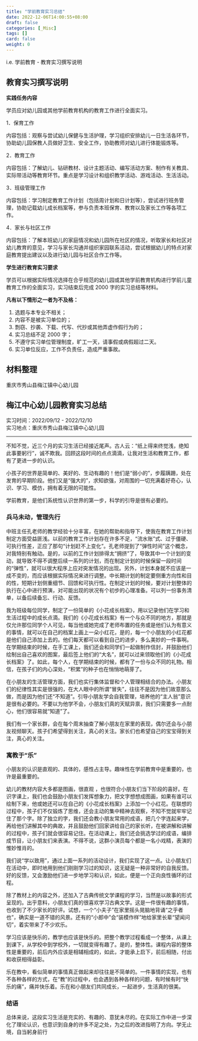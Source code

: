 ```yaml
---
title: "学前教育实习总结"
date: 2022-12-06T14:00:55+08:00
draft: false
categories: [_Misc]
tags: []
card: false
weight: 0
---
```


i.e. 学前教育 - 教育实习撰写说明

<!--more-->

## 教育实习撰写说明

**实践任务内容**

学员应对幼儿园或其他学前教育机构的教育工作进行全面实习。

1．保育工作

内容包括：观察与尝试幼儿保健与生活护理，学习组织安排幼儿一日生活各环节，协助幼儿园保教人员做好卫生、安全工作，协助教师对幼儿进行体能锻炼等。

2．教育工作 

内容包括：了解幼儿、钻研教材、设计主题活动、编写活动方案、制作有关教具、实际带活动等教育环节。重点是学习设计和组织教学活动、游戏活动、生活活动。

3．班级管理工作 

内容包括：学习制定教育工作计划（包括周计划和日计划等），尝试进行班务管理，协助记载幼儿成长档案等，参与负责本班保育、教育以及家长工作等各项工作。 

4．家长与社区工作 

内容包括：了解本班幼儿的家庭情况和幼儿园所在社区的情况，听取家长和社区对幼儿教育的意见，学习与家长沟通并组织家园联系活动，尝试根据幼儿的特点对家庭教育提出建议以及进行幼儿园与社区合作工作等。

**学生进行教育实习要求**

学员可以根据实际情况选择在合乎规范的幼儿园或其他学前教育机构进行学前儿童教育工作的全面实习，实习结束后完成 2000 字的实习总结等材料。

**凡有以下情形之一者为不及格：**

1. 选题与本专业不相关； 
2. 内容不是被实习单位的； 
3. 剽窃、抄袭、下载、代写、代抄或其他弄虚作假行为的； 
4. 实习总结不足 2000 字； 
5. 不遵守实习单位管理制度，旷工一天，请事假或病假超过二天。 
6. 实习单位反应，工作不负责任，造成严重事故。

## 材料整理

重庆市秀山县梅江镇中心幼儿园

## 梅江中心幼儿园教育实习总结

实习时间：2022/09/12 - 2022/12/10  
实习地点：重庆市秀山县梅江镇中心幼儿园

---

不知不觉，近三个月的实习生活已经接近尾声。古人云：“纸上得来终觉浅，绝知此事要躬行”，诚不欺我。回顾这段时间的点点滴滴，让我对生活和教育工作，都有了更进一步的认识。

小孩子的世界是简单的、美好的、生动有趣的！他们是“弱小的”，步履蹒跚，处在发育的早期阶段。他们又是“强大的”，求知欲强，对周围的一切充满着好奇心，认识、学习、模仿，拥有着无限的可能性。

学前教育，是他们系统性认识世界的第一步，科学的引导是很有必要的。

### 兵马未动，管理先行

中班主任孔老师的教学经验十分丰富，在她的帮助和指导下，使我在教育工作计划制定方面受益匪浅。以前的教育工作计划存在许多不足，“流水账”式、过于僵硬、可执行性差，正应了那句“计划赶不上变化”。孔老师提到了“弹性时间”这个概念，对我特别有触动。是的，以前的工作计划排得太“拥挤”了，导致其中一个计划的变动，就导致不得不调整后续一系列的计划，而在制定计划的时候保留一段时间的“弹性”，就可以很大程序上应对突发情况的出现。另外，计划本身就不应该是一成不变的，而应该根据实际情况来进行调整。中长期计划的制定要侧重方向性和目的性，短期计划侧重细节、回馈和可执行性。在制定计划的时候，要对计划整体的执行在心中进行预演，对可能出现的状况有个初步的心理准备。可以列一份事务清单，以备后续备忘、行动、反馈。

我为班级每位同学，制定了一份简单的《小花成长档案》，用以记录他们在学习和生活过程中的成长点滴。我们的《小花成长档案》有一个与众不同的地方，那就是仅允许那位同学个人可见，每当他或她完成了老师布置的任务或是他们认为有意义的事情，就可以在自己的档案上画上一朵小红花，是的，每一个小朋友的小红花都是他们自己添加上去的。他们每天都可以看到自己的进步，多么美妙的一件事啊。在学期结束的时候，在手工课上，我们还会和同学们一起做制作信封，并鼓励他们绘制出自己喜欢的图案，最后签上他们的“大名”，就可以过来领取他们的《小花成长档案》了。如此，每个人，在学期结束的时候，都有了一份与众不同的礼物。相信，在孩子们的内心深处，“积累”的种子也在悄悄地萌芽了。

在小朋友的生活管理方面，我们也实行集体监督和个人管理相结合的办法。小朋友们的纪律性其实是很强的，在大人眼中的所谓“冒失”，往往不是因为他们故意那么做，而是因为他们还“不知道”。引导小朋友学会自我管理，培养他的“主人翁”意识是很有必要的。不要以为他学不会，小朋友们真的天赋异禀，我们只需要多一点耐心，他们很容易就“知道”了。

我们有一个家长群，会在每个周末抽查了解小朋友在家里的表现，偶尔还会与小朋友视频聊天。孩子们希望得到关注，真心的关注。家长们也希望自己的宝宝得到关注，真心的关注。

### 寓教于“乐”

小朋友的认识是直观的、具体的，感性占主导。趣味性在学前教育中是重要的，也许是最重要的。

幼儿的教材内容大多都是图画，很直观 ，也很符合小朋友们当下阶段的喜好。在识字课上，我们也会鼓励小朋友们发挥想象力，把文字想想成图画，如果有谁可以绘制下来，他或她还可以在自己的《小花成长档案》上添加一个小红花。在联想的过程中，孩子们不仅锻炼了思维，还会主动的集中精神去观察，不知不觉就牢牢记住了那个字。除了独立的字，我们还会教小朋友常用的成语，把几个字连起来学，再给他们讲解其中的典故，并且鼓励他们回家讲给自己的家长听，在被讲解和讲解的过程中，孩子们就会很容易记住。在活动课上，我们还会挑选学过的成语，编排成节目，让小朋友们来表演。不得不说，这群小演员每个都是一名小戏精，表演的惟妙惟肖的。

我们说“学以致用”，通过上面一系列的活动设计，我们实现了这一点。让小朋友们在活动中，即时地用到他们刚刚学习过的知识，这无疑是一种非常好的自我反馈。好的反馈，又会激励他们进一步地学习和认识，如此，便是一个正向良性循环的过程。

除了教材上的内容之外，还加入了古典传统文学课程的学习，当然是以故事的形式呈现的。出乎意料，小朋友们真的很喜欢学习古典文学。这是一件很有趣的事情，也收到了不少家长的好评。试想，一个“小夫子”在家里摇头晃脑地背诵“之乎者也”，确实是一道不错的风景。还有的“小郎中”会“装模作样”地给家里长辈“望闻问切”，着实带来了不少欢乐。

学习应该是快乐的，教学也应该是快乐的。把整个教学过程看成一个整体，从课上到课下，从学校中到学校外，一切就变得有趣了。是的，整体性。课程内容的整体性是重要的，前后内外应该是相辅相成的，如此，才能承上启下，前后相随，付出和收获相得益彰。

乐在教中，看似简单的事情真正做起来却往往是不简单的。一件事情的实现，也有不各种各样的方式，在“教”的过程中，也会遇到各种各样的问题，有时候有时“快乐的痛”，痛并快乐着。乐在和小朋友们共同成长，一起进步，生活真的很美。

### 结语

总体来说，这段实习生活是充实的、有趣的、意犹未尽的。在实际工作中进一步深化了理论认识，也意识到自身的许多不足之处，为之后的改进指明了方向。学无止境，自当躬身前行